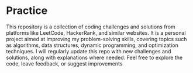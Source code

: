 # Practice
This repository is a collection of coding challenges and solutions from platforms like LeetCode, HackerRank, and similar websites. It is a personal project aimed at improving my problem-solving skills, covering topics such as algorithms, data structures, dynamic programming, and optimization techniques. I will regularly update this repo with new challenges and solutions, along with explanations where needed. Feel free to explore the code, leave feedback, or suggest improvements

